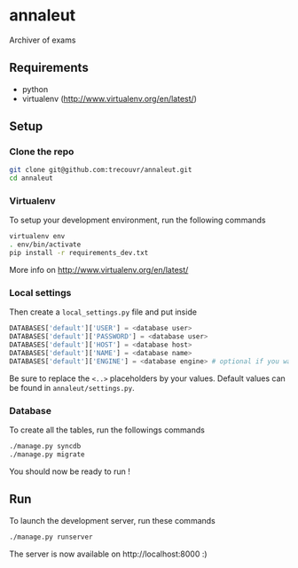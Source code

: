 annaleut
========

Archiver of exams

Requirements
------------

* python
* virtualenv (http://www.virtualenv.org/en/latest/)


Setup
-----


### Clone the repo

```bash
git clone git@github.com:trecouvr/annaleut.git
cd annaleut
```

### Virtualenv


To setup your development environment, run the following commands

```bash
virtualenv env
. env/bin/activate
pip install -r requirements_dev.txt
```

More info on http://www.virtualenv.org/en/latest/


### Local settings


Then create a `local_settings.py` file and put inside

```python
DATABASES['default']['USER'] = <database user>
DATABASES['default']['PASSWORD'] = <database user>
DATABASES['default']['HOST'] = <database host>
DATABASES['default']['NAME'] = <database name>
DATABASES['default']['ENGINE'] = <database engine> # optional if you want to use something else than MySQL
```

Be sure to replace the `<..>` placeholders by your values. Default values can be found in `annaleut/settings.py`.


### Database


To create all the tables, run the followings commands

```bash
./manage.py syncdb
./manage.py migrate
```

You should now be ready to run !

Run
---

To launch the development server, run these commands

```bash
./manage.py runserver
```

The server is now available on http://localhost:8000 :)

